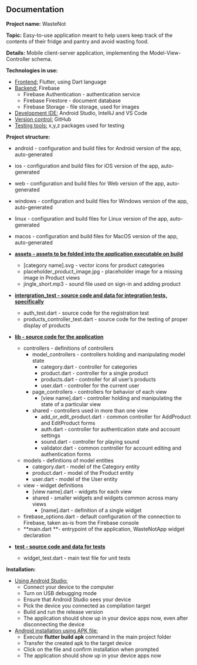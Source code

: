 ## Documentation

**Project name:** WasteNot

**Topic:** Easy-to-use application meant to help users keep track of the contents of their fridge and pantry and avoid wasting food.

**Details:** Mobile client-server application, implementing the Model-View-Controller schema.

**Technologies in use:**

- <span style="text-decoration:underline;">Frontend:</span> Flutter, using Dart language
- <span style="text-decoration:underline;">Backend:</span> Firebase
  - Firebase Authentication - authentication service
  - Firebase Firestore - document database
  - Firebase Storage - file storage, used for images
- <span style="text-decoration:underline;">Development IDE:</span> Android Studio, IntelliJ and VS Code
- <span style="text-decoration:underline;">Version control:</span> GitHub
- <span style="text-decoration:underline;">Testing tools:</span> x,y,z packages used for testing

**Project structure:**

- android - configuration and build files for Android version of the app, auto-generated
- ios - configuration and build files for iOS version of the app, auto-generated
- web - configuration and build files for Web version of the app, auto-generated
- windows - configuration and build files for Windows version of the app, auto-generated
- linux - configuration and build files for Linux version of the app, auto-generated
- macos - configuration and build files for MacOS version of the app, auto-generated

- **<span style="text-decoration:underline;">assets - assets to be folded into the application executable on build</span>**
  - [category name].svg - vector icons for product categories
  - placeholder_product_image.jpg - placeholder image for a missing image in Product views
  - jingle_short.mp3 - sound file used on sign-in and adding product
- **<span style="text-decoration:underline;">intergration_test - source code and data for integration tests, specifically</span>**

  - auth_test.dart - source code for the registration test
  - products_controller_test.dart - source code for the testing of proper display of products

- **<span style="text-decoration:underline;">lib - source code for the application</span>**
  - controllers - definitions of controllers
    - model_controllers - controllers holding and manipulating model state
      - category.dart - controller for categories
      - product.dart - controller for a single product
      - products.dart - controller for all user’s products
      - user.dart - controller for the current user
    - page_controllers - controllers for behavior of each view
      - [view name].dart - controller holding and manipulating the state of a particular view
    - shared - controllers used in more than one view
      - add_or_edit_product.dart - common controller for AddProduct and EditProduct forms
      - auth.dart - controller for authentication state and account settings
      - sound.dart - controller for playing sound
      - validator.dart - common controller for account editing and authentication forms
  - models - definitions of model entities
    - category.dart - model of the Category entity
    - product.dart - model of the Product entity
    - user.dart - model of the User entity
  - view - widget definitions
    - [view name].dart - widgets for each view
    - shared - smaller widgets and widgets common across many views
      - [name].dart - definition of a single widget
  - firebase_options.dart - default configuration of the connection to Firebase, taken as-is from the Firebase console
  - **main.dart **- entrypoint of the application, WasteNotApp widget declaration
- **<span style="text-decoration:underline;">test - source code and data for tests</span>**
  - widget_test.dart - main test file for unit tests

**Installation:**

- <span style="text-decoration:underline;">Using Android Studio:</span>
  - Connect your device to the computer
  - Turn on USB debugging mode
  - Ensure that Android Studio sees your device
  - Pick the device you connected as compilation target
  - Build and run the release version
  - The application should show up in your device apps now, even after disconnecting the device
- <span style="text-decoration:underline;">Android installation using APK file:</span>
  - Execute **flutter build apk** command in the main project folder
  - Transfer the created apk to the target device
  - Click on the file and confirm installation when prompted
  - The application should show up in your device apps now

